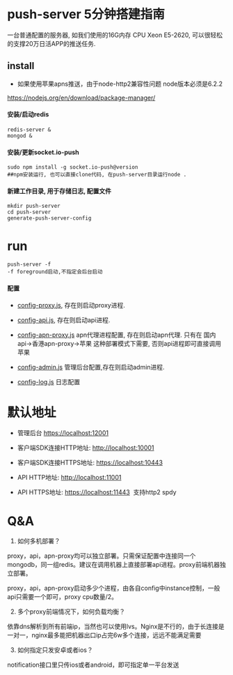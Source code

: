 push-server 5分钟搭建指南
=======================
一台普通配置的服务器, 如我们使用的16G内存 CPU Xeon E5-2620, 可以很轻松的支撑20万日活APP的推送任务.

## install

* 如果使用苹果apns推送，由于node-http2兼容性问题 node版本必须是6.2.2

https://nodejs.org/en/download/package-manager/

#### 安装/启动redis
```
redis-server &
mongod &
```

####  安装/更新socket.io-push
```
sudo npm install -g socket.io-push@version
##npm安装运行, 也可以直接clone代码, 在push-server目录运行node .
```

####  新建工作目录, 用于存储日志, 配置文件
```
mkdir push-server    
cd push-server
generate-push-server-config
```

# run
```
push-server -f
-f foreground启动,不指定会后台启动
```

#### 配置

* [config-proxy.js](config-proxy.js), 存在则启动proxy进程.

* [config-api.js](config-api.js), 存在则启动api进程.

* [config-apn-proxy.js](config-apn-proxy.js) apn代理进程配置, 存在则启动apn代理. 只有在 国内api->香港apn-proxy->苹果 这种部署模式下需要, 否则api进程即可直接调用苹果

* [config-admin.js](config-admin.js) 管理后台配置,存在则启动admin进程.

* [config-log.js](config-log.js) 日志配置


# 默认地址

* 管理后台 [https://localhost:12001](https://localhost:12001)

* 客户端SDK连接HTTP地址: [http://localhost:10001](http://localhost:10001)

* 客户端SDK连接HTTPS地址: [https://localhost:10443](https://localhost:10443)

* API HTTP地址: [http://localhost:11001](http://localhost:11001/)

* API HTTPS地址: [https://localhost:11443](https://localhost:11443)  支持http2 spdy


# Q&A

1. 如何多机部署？

 proxy，api，apn-proxy均可以独立部署。只需保证配置中连接同一个mongodb，同一组redis。建议在调用机器上直接部署api进程。proxy前端机器独立部署。
 
 proxy，api，apn-proxy启动多少个进程，由各自config中instance控制，一般api只需要一个即可，proxy cpu数量/2。

2. 多个proxy前端情况下，如何负载均衡？

 依靠dns解析到所有前端ip，当然也可以使用lvs。Nginx是不行的，由于长连接是一对一，nginx最多能把机器出口ip占完6w多个连接，远远不能满足需要

3. 如何指定只发安卓或者ios？

 notification接口里只传ios或者android，即可指定单一平台发送
